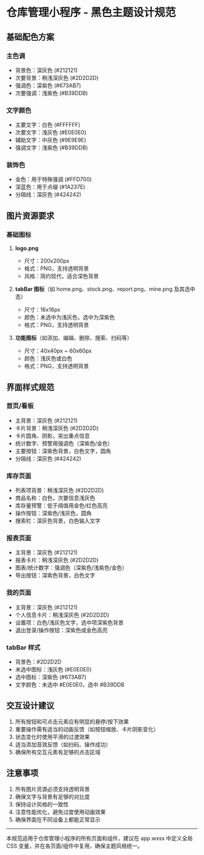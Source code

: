 # 仓库管理小程序 - 黑色主题设计规范

## 基础配色方案

### 主色调
- 背景色：深灰色 (#212121)
- 次要背景：稍浅深灰色 (#2D2D2D)
- 强调色：深紫色 (#673AB7)
- 次要强调：浅紫色 (#B39DDB)

### 文字颜色
- 主要文字：白色 (#FFFFFF)
- 次要文字：浅灰色 (#E0E0E0)
- 辅助文字：中灰色 (#9E9E9E)
- 强调文字：浅紫色 (#B39DDB)

### 装饰色
- 金色：用于特殊强调 (#FFD700)
- 深蓝色：用于点缀 (#1A237E)
- 分隔线：深灰色 (#424242)

## 图片资源要求

### 基础图标
1. **logo.png**
   - 尺寸：200x200px
   - 格式：PNG，支持透明背景
   - 风格：简约现代，适合深色背景

2. **tabBar 图标**（如 home.png、stock.png、report.png、mine.png 及其选中态）
   - 尺寸：16x16px
   - 颜色：未选中为浅灰色，选中为深紫色
   - 格式：PNG，支持透明背景

3. **功能图标**（如添加、编辑、删除、搜索、扫码等）
   - 尺寸：40x40px ~ 60x60px
   - 颜色：浅灰色或白色
   - 格式：PNG，支持透明背景

## 界面样式规范

### 首页/看板
- 主背景：深灰色 (#212121)
- 卡片背景：稍浅深灰色 (#2D2D2D)
- 卡片圆角、阴影，突出重点信息
- 统计数字、预警用强调色（深紫色/金色）
- 主要按钮：深紫色背景，白色文字，圆角
- 分隔线：深灰色 (#424242)

### 库存页面
- 列表项背景：稍浅深灰色 (#2D2D2D)
- 商品名称：白色，次要信息浅灰色
- 库存量预警：低于阈值用金色/红色高亮
- 操作按钮：深紫色/浅灰色，圆角
- 搜索栏：深灰色背景，白色输入文字

### 报表页面
- 主背景：深灰色 (#212121)
- 报表卡片：稍浅深灰色 (#2D2D2D)
- 图表/统计数字：强调色（深紫色/浅紫色/金色）
- 导出按钮：深紫色背景，白色文字

### 我的页面
- 主背景：深灰色 (#212121)
- 个人信息卡片：稍浅深灰色 (#2D2D2D)
- 设置项：白色/浅灰色文字，选中项深紫色背景
- 退出登录/操作按钮：深紫色或金色高亮

### tabBar 样式
- 背景色：#2D2D2D
- 未选中图标：浅灰色 (#E0E0E0)
- 选中图标：深紫色 (#673AB7)
- 文字颜色：未选中 #E0E0E0，选中 #B39DDB

## 交互设计建议
1. 所有按钮和可点击元素应有明显的悬停/按下效果
2. 重要操作需有适当的动画反馈（如按钮缩放、卡片阴影变化）
3. 状态变化时使用平滑的过渡效果
4. 适当添加音效反馈（如扫码、操作成功）
5. 确保所有交互元素有足够的点击区域

## 注意事项
1. 所有图片资源必须支持透明背景
2. 确保文字与背景有足够的对比度
3. 保持设计风格的一致性
4. 注意性能优化，避免过度使用动画效果
5. 确保界面在不同设备上都能正常显示

---

本规范适用于仓库管理小程序的所有页面和组件，建议在 app.wxss 中定义全局 CSS 变量，并在各页面/组件中复用，确保主题风格统一。